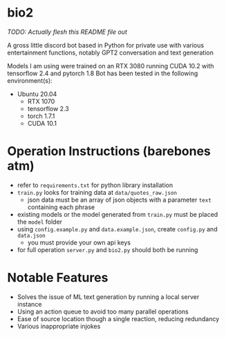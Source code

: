 # bio2
*TODO: Actually flesh this README file out*

A gross little discord bot based in Python for private use with various entertainment functions, notably GPT2 conversation and text generation

Models I am using were trained on an RTX 3080 running CUDA 10.2 with tensorflow 2.4 and pytorch 1.8
Bot has been tested in the following environment(s):
- Ubuntu 20.04
  - RTX 1070
  - tensorflow 2.3
  - torch 1.7.1
  - CUDA 10.1

# Operation Instructions (barebones atm)
- refer to `requirements.txt` for python library installation
- `train.py` looks for training data at `data/quotes_raw.json`
  - json data must be an array of json objects with a parameter `text` containing each phrase
- existing models or the model generated from `train.py` must be placed the `model` folder
- using `config.example.py` and `data.example.json`, create `config.py` and `data.json`
  - you must provide your own api keys
- for full operation `server.py` and `bio2.py` should both be running

# Notable Features
 - Solves the issue of ML text generation by running a local server instance
 - Using an action queue to avoid too many parallel operations
 - Ease of source location though a single reaction, reducing redundancy
 - Various inappropriate injokes
